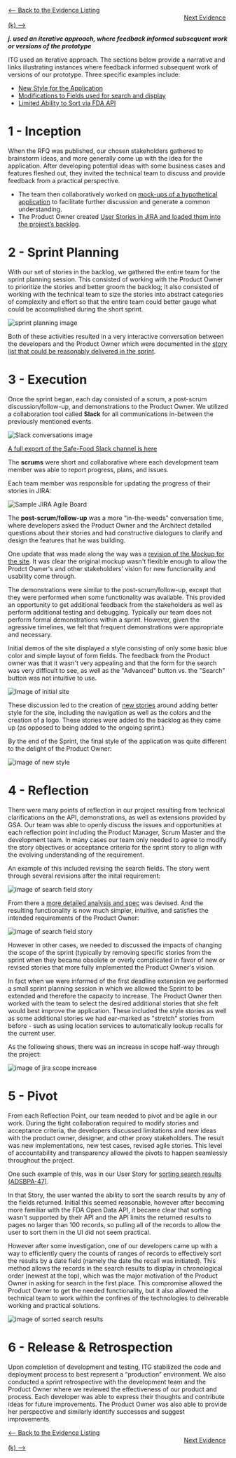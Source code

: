 [<-- Back to the Evidence Listing](https://github.com/itgfirm/safe-food/edit/master/Evidence)  &nbsp;&nbsp;&nbsp;&nbsp;&nbsp;&nbsp;&nbsp;&nbsp;&nbsp;&nbsp;&nbsp;&nbsp;&nbsp;&nbsp;&nbsp;&nbsp;&nbsp;&nbsp;&nbsp;&nbsp;&nbsp;&nbsp;&nbsp;&nbsp;&nbsp;&nbsp;&nbsp;&nbsp;&nbsp;&nbsp;&nbsp;&nbsp;&nbsp;&nbsp;&nbsp;&nbsp;&nbsp;&nbsp;&nbsp;&nbsp;&nbsp;&nbsp;&nbsp;&nbsp;&nbsp;&nbsp;&nbsp;&nbsp;&nbsp;&nbsp;&nbsp;&nbsp;&nbsp;&nbsp;&nbsp;&nbsp;&nbsp;&nbsp;&nbsp;&nbsp;&nbsp;&nbsp;&nbsp;&nbsp;&nbsp;&nbsp;&nbsp;&nbsp;&nbsp;&nbsp;&nbsp;&nbsp;&nbsp;&nbsp;&nbsp;&nbsp;&nbsp;&nbsp;&nbsp;&nbsp;&nbsp;&nbsp;&nbsp;&nbsp;&nbsp;&nbsp;&nbsp;&nbsp;&nbsp;&nbsp;&nbsp;&nbsp;&nbsp;&nbsp;&nbsp;&nbsp;&nbsp;&nbsp;&nbsp;&nbsp;&nbsp;&nbsp;[Next Evidence (k) -->](https://github.com/itgfirm/safe-food/edit/master/Evidence/k)

***j. used an iterative approach, where feedback informed subsequent work or versions of the prototype***

ITG used an iterative approach. The sections below provide a narrative and links illustrating instances where feedback informed subsequent work of versions of our prototype. Three specific examples include:
- [New Style for the Application](https://github.com/itgfirm/safe-food/tree/master/Evidence/j#3---execution)
- [Modifications to Fields used for search and display](https://github.com/itgfirm/safe-food/tree/master/Evidence/j#4---reflection)
- [Limited Ability to Sort via FDA API](https://github.com/itgfirm/safe-food/tree/master/Evidence/j#5---pivot)

# 1 - Inception
When the RFQ was published, our chosen stakeholders gathered to brainstorm ideas, and more generally come up with the idea for the application.  After developing potential ideas with some business cases and features fleshed out, they invited the technical team to discuss and provide feedback from a practical perspective. 

* The team then collaboratively worked on [mock-ups of a hypothetical application](https://github.com/itgfirm/safe-food/blob/master/Documentation/Design/wireframe_v1.pdf) to facilitate further discussion and generate a common understanding. 
* The Product Owner created [User Stories in JIRA and loaded them into the project’s backlog](https://github.com/itgfirm/safe-food/blob/master/Documentation/Process/JIRA/Screen%20Shot%202015-06-22%20at%209.20.13%20AM.png). 

# 2 - Sprint Planning
With our set of stories in the backlog, we gathered the entire team for the sprint planning session. This consisted of working with the Product Owner to prioritize the stories and better groom the backlog; It also consisted of working with the technical team to size the stories into abstract categories of complexity and effort so that the entire team could better gauge what could be accomplished during the short sprint.  

![sprint planning image](https://github.com/itgfirm/safe-food/blob/master/Documentation/Process/JIRA/Screen%20Shot%202015-06-22%20at%209.20.13%20AM.png)

Both of these activities resulted in a very interactive conversation between the developers and the Product Owner which were documented in the [story list that could be reasonably delivered in the sprint](https://github.com/itgfirm/safe-food/blob/master/Documentation/Process/JIRA/Initial_sprint_Stories.xlsx). 

# 3 - Execution
Once the sprint began, each day consisted of a scrum, a post-scrum discussion/follow-up, and demonstrations to the Product Owner.  We  utilized a collaboration tool called **Slack** for all communications in-between the previously mentioned events. 

![Slack conversations image](https://github.com/itgfirm/safe-food/blob/master/Documentation/Process/Slack/slack_conversations.png)

[A full export of the Safe-Food Slack channel is here](https://github.com/itgfirm/safe-food/tree/master/Documentation/Process/Slack)

The **scrums** were short and collaborative where each development team member was able to report progress, plans, and issues.  

Each team member was responsible for updating the progress of their stories in JIRA: 

![Sample JIRA Agile Board](https://github.com/itgfirm/safe-food/blob/master/Documentation/Process/JIRA/Screen%20Shot%202015-06-24%20at%203.03.05%20PM.png)

The **post-scrum/follow-up** was a more “in-the-weeds” conversation time, where developers asked the Product Owner and the Architect detailed questions about their stories and had constructive dialogues to clarify and design the features that he was building. 

One update that was made along the way was a [revision of the Mockup for the site](https://github.com/itgfirm/safe-food/blob/master/Documentation/Design/wireframe_v1.pdf).  It was clear the original mockup wasn't flexible enough to allow the Prodct Owner's and other stakeholders' vision for new functionality and usability come through.

The demonstrations were similar to the post-scrum/follow-up, except that they were performed when some functionality was available. This provided an opportunity to get additional feedback from the stakeholders as well as perform additional testing and debugging.  Typically our team does not perform formal demonstrations within a sprint. However, given the agressive timelines, we felt that frequent demonstrations were appropriate and necessary.

Initial demos of the site displayed a style consisting of only some basic blue color and simple layout of form fields. The feedback from the Product owner was that it wasn't very appealing and that the form for the search was very difficult to see, as well as the "Advanced" button vs. the "Search" button was not intuitive to use.

![Image of initial site](initial_site_style.png)

These discussion led to the creation of [new stories](https://github.com/itgfirm/safe-food/blob/master/Documentation/Process/JIRA/Initial_Sprint_Stories.xlsx) around adding better style for the site, including the navigation as well as the colors and the creation of a logo. These stories were added to the backlog as they came up (as opposed to being added to the ongoing sprint.)

By the end of the Sprint, the final style of the application was quite different to the delight of the Product Owner:

![image of new style](final_nav_and_search.png)

# 4 - Reflection
There were many points of reflection in our project resulting from technical clarifications on the API, demonstrations, as well as extensions provided by GSA.  Our team was able to openly discuss the issues and opportunities at each reflection point including the Product Manager, Scrum Master and the development team. In many cases our team only needed to agree to modify the story objectives or acceptance criteria for the sprint story to align with the evolving understanding of the requirement. 

An example of this included revising the search fields.  The story went through several revisions after the inital requirement:

![image of search field story](jira_search_fields.png)

From there a [more detailed analysis and spec](https://github.com/itgfirm/safe-food/blob/master/Documentation/Design/ViewEntries_Design.docx) was devised.  And the resulting functionality is now much simpler, intuitive, and satisfies the intended requirements of the Product Owner:

![image of search field story](final_search_fields.png)

However in other cases, we needed to discussed the impacts of changing the scope of the sprint (typically by removing specific stories from the sprint when they became obsolete or overly complicated in favor of new or revised stories that more fully implemented the Product Owner's vision.

In fact when we were informed of the first deadline extension we performed a small sprint planning session in which we allowed the Sprint to be extended and therefore the capacity to increase.  The Product Owner then worked with the team to select the desired additional stories that she felt would best improve the application.  These included the style stories as well as some additional stories we had ear-marked as "stretch" stories from before - such as using location services to automatically lookup recalls for the current user.

As the following shows, there was an increase in scope half-way through the project:

![image of jira scope increase](https://github.com/itgfirm/safe-food/blob/master/Documentation/Process/JIRA/Cumulative_Flow_Diagram.png)

# 5 - Pivot
From each Reflection Point, our team needed to pivot and be agile in our work.  During the tight collaboration required to modify stories and acceptance criteria, the developers discussed limitations and new ideas with the product owner, designer, and other proxy stakeholders.  The result was new implementations, new test cases, revised agile stories.  This level of accountability and transparency allowed the pivots to happen seamlessly throughout the project.

One such example of this, was in our User Story for [sorting search results (ADSBPA-47)](https://github.com/itgfirm/safe-food/blob/master/Documentation/Process/JIRA/Final_Sprint_Stories.xlsx).  

In that Story, the user wanted the ability to sort the search results by any of the fields returned.  Initial this seemed reasonable, however after becoming more familiar with the FDA Open Data API, it became clear that sorting wasn't supported by their API and the API limits the returned results to pages no larger than 100 records, so pulling all of the records to allow the user to sort them in the UI did not seem practical.

However after some investigation, one of our developers came up with a way to efficiently query the counts of ranges of records to effectively sort the results by a date field (namely the date the recall was initiated).  This method allows the records in the search results to display in chronological order (newest at the top), which was the major motivation of the Product Owner in asking for search in the first place.  This compromise allowed the Product Owner to get the needed functionality, but it also allowed the technical team to work within the confines of the technologies to deliverable working and practical solutions.

![image of sorted search results](sorted_results.png)

# 6 - Release & Retrospection
Upon completion of development and testing, ITG stabilized the code and deployment process to best represent a “production” environment. We also conducted a sprint retrospective with the development team and the Product Owner where we reviewed the effectiveness of our product and process. Each developer was able to express their thoughts and contribute ideas for future improvements. The Product Owner was also able to provide her perspective and similarly identify successes and suggest improvements.

[<-- Back to the Evidence Listing](https://github.com/itgfirm/safe-food/edit/master/Evidence)  &nbsp;&nbsp;&nbsp;&nbsp;&nbsp;&nbsp;&nbsp;&nbsp;&nbsp;&nbsp;&nbsp;&nbsp;&nbsp;&nbsp;&nbsp;&nbsp;&nbsp;&nbsp;&nbsp;&nbsp;&nbsp;&nbsp;&nbsp;&nbsp;&nbsp;&nbsp;&nbsp;&nbsp;&nbsp;&nbsp;&nbsp;&nbsp;&nbsp;&nbsp;&nbsp;&nbsp;&nbsp;&nbsp;&nbsp;&nbsp;&nbsp;&nbsp;&nbsp;&nbsp;&nbsp;&nbsp;&nbsp;&nbsp;&nbsp;&nbsp;&nbsp;&nbsp;&nbsp;&nbsp;&nbsp;&nbsp;&nbsp;&nbsp;&nbsp;&nbsp;&nbsp;&nbsp;&nbsp;&nbsp;&nbsp;&nbsp;&nbsp;&nbsp;&nbsp;&nbsp;&nbsp;&nbsp;&nbsp;&nbsp;&nbsp;&nbsp;&nbsp;&nbsp;&nbsp;&nbsp;&nbsp;&nbsp;&nbsp;&nbsp;&nbsp;&nbsp;&nbsp;&nbsp;&nbsp;&nbsp;&nbsp;&nbsp;&nbsp;&nbsp;&nbsp;&nbsp;&nbsp;&nbsp;&nbsp;&nbsp;&nbsp;&nbsp;[Next Evidence (k) -->](https://github.com/itgfirm/safe-food/edit/master/Evidence/k)
